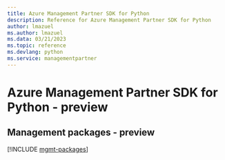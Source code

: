 ```yaml
---
title: Azure Management Partner SDK for Python
description: Reference for Azure Management Partner SDK for Python
author: lmazuel
ms.author: lmazuel
ms.data: 03/21/2023
ms.topic: reference
ms.devlang: python
ms.service: managementpartner
---
```

# Azure Management Partner SDK for Python - preview

## Management packages - preview
[!INCLUDE [mgmt-packages](management-partner-mgmt-index.md)]